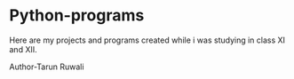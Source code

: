 # Python-programs
Here are my projects and programs created while i was studying in class XI and XII.

Author-Tarun Ruwali
